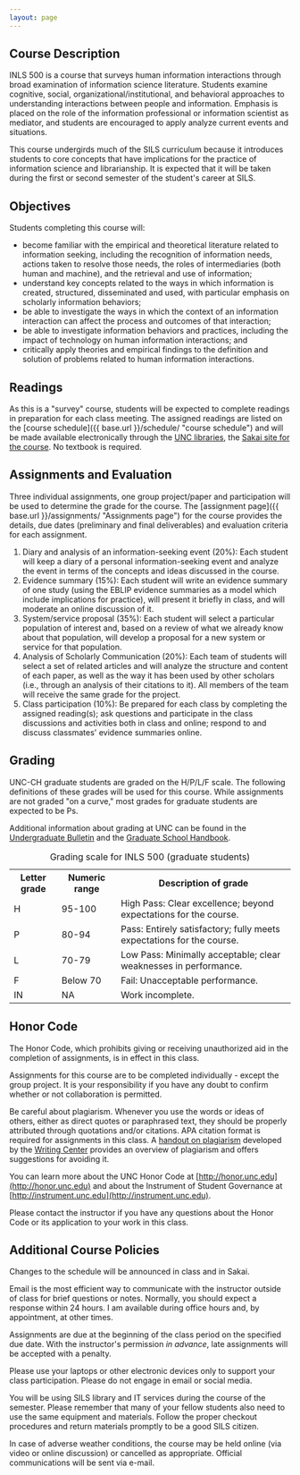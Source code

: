```yaml
---
layout: page
---
```


Course Description
------------------

INLS 500 is a course that surveys human information interactions through
broad examination of information science literature. Students examine
cognitive, social, organizational/institutional, and behavioral
approaches to understanding interactions between people and information.
Emphasis is placed on the role of the information professional or
information scientist as mediator, and students are encouraged to apply
analyze current events and situations.

This course undergirds much of the SILS curriculum because it introduces
students to core concepts that have implications for the practice of
information science and librarianship. It is expected that it will be
taken during the first or second semester of the student's career at
SILS.

Objectives
----------

Students completing this course will:

-   become familiar with the empirical and theoretical literature
    related to information seeking, including the recognition of
    information needs, actions taken to resolve those needs, the roles
    of intermediaries (both human and machine), and the retrieval and
    use of information;
-   understand key concepts related to the ways in which information is
    created, structured, disseminated and used, with particular emphasis
    on scholarly information behaviors;
-   be able to investigate the ways in which the context of an
    information interaction can affect the process and outcomes of that
    interaction;
-   be able to investigate information behaviors and practices,
    including the impact of technology on human information
    interactions; and
-   critically apply theories and empirical findings to the definition
    and solution of problems related to human information interactions.

Readings
--------

As this is a "survey" course, students will be expected to complete
readings in preparation for each class meeting. The assigned readings
are listed on the [course
schedule]({{ base.url }}/schedule/ "course schedule") and will be made
available electronically through the [UNC
libraries](http://library.unc.edu "library website"), the [Sakai site
for the
course](https://sakai.unc.edu/portal/site/inls500-001-fa2015 "Sakai INLS 500-001 Fall 2015"). No
textbook is required.

Assignments and Evaluation
--------------------------

Three individual assignments, one group project/paper and participation
will be used to determine the grade for the course. The [assignment
page]({{ base.url }}/assignments/ "Assignments page") for the course
provides the details, due dates (preliminary and final deliverables) and
evaluation criteria for each assignment.

1.  Diary and analysis of an information-seeking event (20%): Each
    student will keep a diary of a personal information-seeking event
    and analyze the event in terms of the concepts and ideas discussed
    in the course.
2.  Evidence summary (15%): Each student will write an evidence summary
    of one study (using the EBLIP evidence summaries as a model which
    include implications for practice), will present it briefly in
    class, and will moderate an online discussion of it.
3.  System/service proposal (35%): Each student will select a particular
    population of interest and, based on a review of what we already
    know about that population, will develop a proposal for a new system
    or service for that population.
4.  Analysis of Scholarly Communication (20%): Each team of students
    will select a set of related articles and will analyze the structure
    and content of each paper, as well as the way it has been used by
    other scholars (i.e., through an analysis of their citations to it).
    All members of the team will receive the same grade for the project.
5.  Class participation (10%): Be prepared for each class by completing
    the assigned reading(s); ask questions and participate in the class
    discussions and activities both in class and online; respond to and
    discuss classmates' evidence summaries online.

Grading
-------

UNC-CH graduate students are graded on the H/P/L/F scale. The following
definitions of these grades will be used for this course. While
assignments are not graded "on a curve," most grades for graduate
students are expected to be Ps.

Additional information about grading at UNC can be found in the
[Undergraduate
Bulletin](http://www.unc.edu/ugradbulletin/procedures1.html#grading "grading section of the Undergraduate Bulletin")
and the [Graduate School
Handbook](http://handbook.unc.edu/grading.html "grading section of the Graduate School Handbook").

<table class="grades">
  <caption>Grading scale for INLS 500 (graduate students)</caption>
  <tr>
    <th>Letter grade</th>
    <th>Numeric range</th>
    <th class="description">Description of grade</th>
  </tr>  
  <tr>
    <td>H</td>
    <td>95-100</td>
    <td>High Pass: Clear excellence; beyond expectations for the course. </td>
  </tr>
  <tr>
    <td>P</td>
    <td>80-94</td>
    <td>Pass: Entirely satisfactory; fully meets expectations for the course.</td>
  </tr>
  <tr>
    <td>L</td>
    <td>70-79</td>
    <td>Low Pass: Minimally acceptable; clear weaknesses in performance.</td>
  </tr>
  <tr>
    <td>F</td>
    <td>Below 70</td>
    <td>Fail: Unacceptable performance.</td>
  </tr>
  <tr>
    <td>IN</td>
    <td>NA</td>
    <td>Work incomplete.</td>
  </tr>
</table>


<!--<table class="undergrad">
  <caption>Grading scale for INLS 500 (undergraduate students)</caption>
  <tr>
    <th scope="col">Letter grade</th>
    <th scope="col">Numeric range</th>
    <th scope="col" class="description">Description of grade</th>
  </tr>
  <tr>
    <td>A</td>
    <td>95-100</td>
    <td>Mastery of course content at the highest level of attainment that can reasonably be expected of students at a     given stage of development.</td>
  </tr>
  <tr>
    <td>A-</td>
    <td>90-94</td>
    <td>&nbsp;</td>
  </tr>
  <tr>
    <td>B+</td>
    <td>88-89</td>
    <td>&nbsp;</td>
  </tr>
  <tr>
    <td>B</td>
    <td>86-87</td>
    <td>Strong performance demonstrating a high level of attainment for a student at a given stage of development.</td>
  </tr>
  <tr>
    <td>B-</td>
    <td>84-85</td>
    <td>&nbsp;</td>
  </tr>
  <tr>
    <td>C+</td>
    <td>82-83</td>
    <td>&nbsp;</td>
  </tr>
  <tr>
    <td>C</td>
    <td>80-81</td>
    <td>A totally acceptable performance demonstrating an adequate level of attainment for a student at a given stage of development. </td>
  </tr>
  <tr>
    <td>C-</td>
    <td>78-79</td>
    <td>&nbsp;</td>
  </tr>
  <tr>
    <td>D+</td>
    <td>74-77</td>
    <td>&nbsp;</td>
  </tr>
  <tr>
    <td>D</td>
    <td>70-73</td>
    <td>A marginal performance in the required exercises demonstrating a minimal passing level of attainment for a student at a given stage of development. </td>
  </tr>
  <tr>
    <td>F</td>
    <td>Below 70</td>
    <td>For whatever reasons, an unacceptable performance. The F grade indicates that the student's performance in the required exercises has revealed almost no understanding of the course content. </td>
  </tr>
  <tr>
    <td>IN</td>
    <td>NA</td>
    <td>Work incomplete.</td>
  </tr>
</table>-->

Honor Code
----------

The Honor Code, which prohibits giving or receiving unauthorized aid in
the completion of assignments, is in effect in this class.

Assignments for this course are to be completed individually - except
the group project. It is your responsibility if you have any doubt to
confirm whether or not collaboration is permitted.

Be careful about plagiarism. Whenever you use the words or ideas of
others, either as direct quotes or paraphrased text, they should be
properly attributed through quotations and/or citations. APA citation
format is required for assignments in this class. A [handout on
plagiarism](http://writingcenter.unc.edu/handouts/plagiarism/ "UNC Writing center handout on plagiarism")
developed by the [Writing
Center](http://writingcenter.unc.edu "UNC Writing Center") provides an
overview of plagiarism and offers suggestions for avoiding it.

You can learn more about the UNC Honor Code at [http://honor.unc.edu](http://honor.unc.edu)
and about the Instrument of Student Governance at
[http://instrument.unc.edu](http://instrument.unc.edu).

Please contact the instructor if you have any questions about the Honor
Code or its application to your work in this class.

Additional Course Policies
--------------------------

Changes to the schedule will be announced in class and in Sakai.

Email is the most efficient way to communicate with the instructor
outside of class for brief questions or notes. Normally, you should
expect a response within 24 hours. I am available during office hours
and, by appointment, at other times.

Assignments are due at the beginning of the class period on the
specified due date. With the instructor's permission *in advance*, late
assignments will be accepted with a penalty.

Please use your laptops or other electronic devices only to support your
class participation. Please do not engage in email or social media.

You will be using SILS library and IT services during the course of the
semester. Please remember that many of your fellow students also need to
use the same equipment and materials. Follow the proper checkout
procedures and return materials promptly to be a good SILS citizen.

In case of adverse weather conditions, the course may be held online
(via video or online discussion) or cancelled as appropriate. Official
communications will be sent via e-mail.